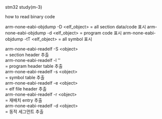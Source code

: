 


stm32 study(m-3)


how to read binary code 

arm-none-eabi-objdump -D <elf_object>
= all section data/code 표시
arm-none-eabi-objdump -d <elf_object>
= program code 표시
arm-none-eabi-objdump -tT <elf_object>
= all symbol 표시

arm-none-eabi-readelf -S &lt;object&gt; <br>
= section header 추출<br>
arm-none-eabi-readelf -l '<object>'<br>
= program header table 추출<br>
arm-none-eabi-readelf -s &lt;object&gt;<br>
= symbol table 추출<br>
arm-none-eabi-readelf -e &lt;object&gt;<br>
= elf file header 추출<br>
arm-none-eabi-readelf -r &lt;object&gt;<br>
= 재배치 entry 추출<br>
arm-none-eabi-readelf -d &lt;object&gt;<br>
= 동적 세그먼트 추출<br>

